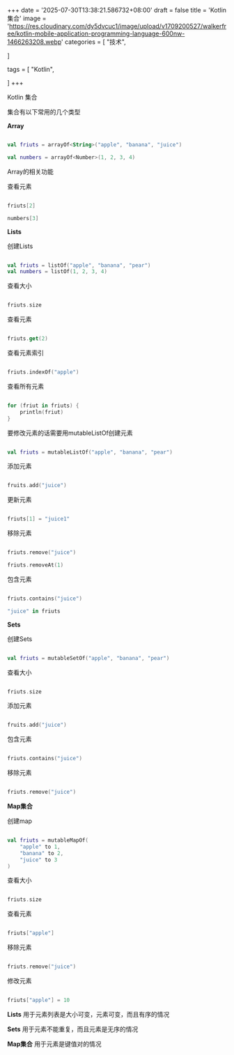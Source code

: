 +++
date = '2025-07-30T13:38:21.586732+08:00'
draft = false
title = 'Kotlin 集合'
image = 'https://res.cloudinary.com/dy5dvcuc1/image/upload/v1709200527/walkerfree/kotlin-mobile-application-programming-language-600nw-1466263208.webp'
categories = [
    "技术",

]

tags = [
    "Kotlin",

]
+++

Kotlin 集合

集合有以下常用的几个类型

**Array**

```Kotlin

val friuts = arrayOf<String>("apple", "banana", "juice")

val numbers = arrayOf<Number>(1, 2, 3, 4)
```

Array的相关功能

查看元素

```Kotlin

friuts[2]

numbers[3]
```

**Lists**

创建Lists

```Kotlin

val friuts = listOf("apple", "banana", "pear")
val numbers = listOf(1, 2, 3, 4)
```

查看大小

```Kotlin

friuts.size
```

查看元素

```Kotlin

friuts.get(2)
```

查看元素索引

```Kotlin

friuts.indexOf("apple")
```

查看所有元素

```Kotlin

for (friut in friuts) {
    println(friut)
}
```

要修改元素的话需要用mutableListOf创建元素

```Kotlin

val friuts = mutableListOf("apple", "banana", "pear")
```

添加元素

```Kotlin

fruits.add("juice")
```

更新元素

```Kotlin

friuts[1] = "juice1"
```

移除元素

```Kotlin

friuts.remove("juice")

friuts.removeAt(1)
```

包含元素

```Kotlin

friuts.contains("juice")

"juice" in friuts
```

**Sets**

创建Sets

```Kotlin

val friuts = mutableSetOf("apple", "banana", "pear")
```

查看大小

```Kotlin

friuts.size
```

添加元素

```Kotlin

fruits.add("juice")
```

包含元素

```Kotlin

friuts.contains("juice")
```

移除元素

```Kotlin

friuts.remove("juice")
```

**Map集合**

创建map

```Kotlin

val friuts = mutableMapOf(
    "apple" to 1,
    "banana" to 2,
    "juice" to 3
)
```

查看大小

```Kotlin

friuts.size
```

查看元素

```Kotlin

friuts["apple"]
```

移除元素

```Kotlin

friuts.remove("juice")
```

修改元素

```Kotlin

friuts["apple"] = 10
```

**Lists** 用于元素列表是大小可变，元素可变，而且有序的情况

**Sets** 用于元素不能重复，而且元素是无序的情况

**Map集合** 用于元素是键值对的情况
